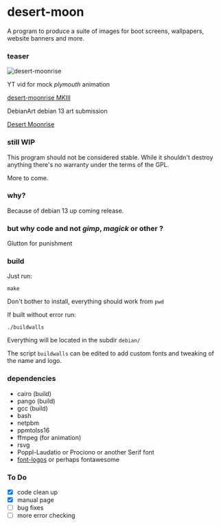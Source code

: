 # desert-moon
A program to produce a suite of images for boot screens, wallpapers, website banners and more.

### teaser

![desert-moonrise](https://01micko.github.io/artwork/desert-moonriseFHD.png)

YT vid for mock *plymouth* animation

[desert-moonrise MKIII](https://youtu.be/llRHfF6z-qM)

DebianArt debian 13 art submission

[Desert Moonrise](https://wiki.debian.org/DebianArt/Themes/desert-moonrise)

### still WIP

This program should not be considered stable. While it shouldn't destroy anything
there's no warranty under the terms of the GPL.

More to come.

### why?

Because of debian 13 up coming release.

### but why code and not *gimp*, *magick* or other ?

Glutton for punishment

### build

Just run:

```
make
```

Don't bother to install, everything should work from `pwd`

If built without error run:

```
./buildwalls
```

Everything will be located in the subdir `debian/`

The script `buildwalls` can be edited to add custom fonts and tweaking of the name and logo.

### dependencies

 - cairo (build)
 - pango (build)
 - gcc (build)
 - bash
 - netpbm
 - ppmtolss16
 - ffmpeg (for animation)
 - rsvg
 - Poppl-Laudatio or Prociono or another Serif font
 - [font-logos](https://github.com/Lukas-W/font-logos) or perhaps fontawesome

### To Do

 - [x] code clean up
 - [x] manual page
 - [ ] bug fixes
 - [ ] more error checking
